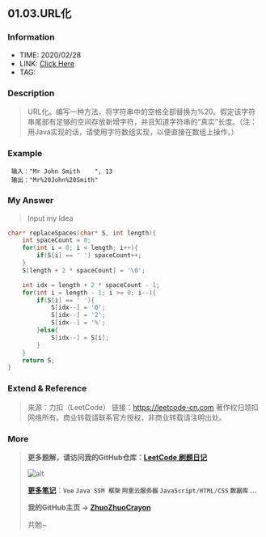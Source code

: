 ## 01.03.URL化

### Information

* TIME: 2020/02/28
* LINK: [Click Here](https://leetcode-cn.com/problems/string-to-url-lcci/)
* TAG: 

### Description

> URL化。编写一种方法，将字符串中的空格全部替换为%20。假定该字符串尾部有足够的空间存放新增字符，并且知道字符串的“真实”长度。（注：用Java实现的话，请使用字符数组实现，以便直接在数组上操作。）
>

### Example

```text
 输入："Mr John Smith    ", 13
 输出："Mr%20John%20Smith"
```

### My Answer

> Input my Idea

```c
char* replaceSpaces(char* S, int length){
    int spaceCount = 0;
    for(int i = 0; i < length; i++){
        if(S[i] == ' ') spaceCount++;
    }
    S[length + 2 * spaceCount] = '\0';

    int idx = length + 2 * spaceCount - 1;
    for(int i = length - 1; i >= 0; i--){
        if(S[i] == ' '){
            S[idx--] = '0';
            S[idx--] = '2';
            S[idx--] = '%';
        }else{
            S[idx--] = S[i];
        }
    }
    return S;
}
```

### Extend & Reference

> 来源：力扣（LeetCode）
> 链接：https://leetcode-cn.com
> 著作权归领扣网络所有。商业转载请联系官方授权，非商业转载请注明出处。

### More

> **更多题解，请访问我的GitHub仓库：[LeetCode 刷题日记](https://github.com/ZhuoZhuoCrayon/my-Nodes/blob/master/Daily/README_2020.md)**
>
> ![alt](https://raw.githubusercontent.com/ZhuoZhuoCrayon/my-Nodes/master/Daily/img/mynode.png)
>
> [**更多笔记**](https://github.com/ZhuoZhuoCrayon/my-Nodes)：**`Vue` `Java SSM 框架` `阿里云服务器` `JavaScript/HTML/CSS`   `数据库` ...**
>
> **我的GitHub主页 -> [ZhuoZhuoCrayon](https://github.com/ZhuoZhuoCrayon)**
>
> 共勉~

